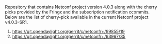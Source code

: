 Repository that contains Netconf project version 4.0.3 along with the cherry picks provided by the Fringx and the subscription notification ccommits. Below are the list of cherry-pick available in the current Netconf project v4.0.3-SR1.
1) https://git.opendaylight.org/gerrit/c/netconf/+/99855/19
2) https://git.opendaylight.org/gerrit/c/netconf/+/93967/35
